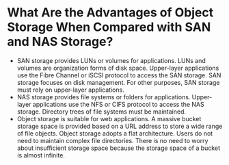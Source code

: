 # What Are the Advantages of Object Storage When Compared with SAN and NAS Storage?<a name="obs_faq_0006"></a>

-   SAN storage provides LUNs or volumes for applications. LUNs and volumes are organization forms of disk space. Upper-layer applications use the Fibre Channel or iSCSI protocol to access the SAN storage. SAN storage focuses on disk management. For other purposes, SAN storage must rely on upper-layer applications.
-   NAS storage provides file systems or folders for applications. Upper-layer applications use the NFS or CIFS protocol to access the NAS storage. Directory trees of file systems must be maintained.
-   Object storage is suitable for web applications. A massive bucket storage space is provided based on a URL address to store a wide range of file objects. Object storage adopts a flat architecture. Users do not need to maintain complex file directories. There is no need to worry about insufficient storage space because the storage space of a bucket is almost infinite.

